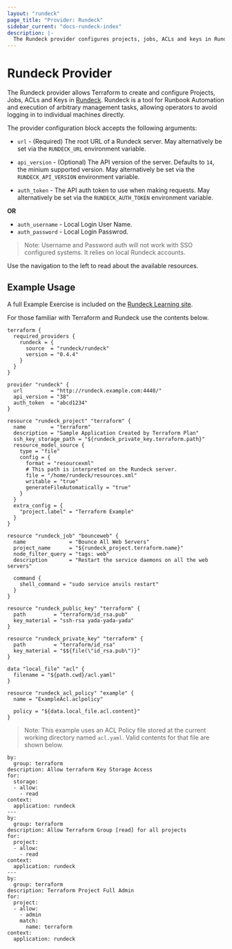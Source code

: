 ```yaml
---
layout: "rundeck"
page_title: "Provider: Rundeck"
sidebar_current: "docs-rundeck-index"
description: |-
  The Rundeck provider configures projects, jobs, ACLs and keys in Rundeck.
---
```


# Rundeck Provider

The Rundeck provider allows Terraform to create and configure Projects,
Jobs, ACLs and Keys in [Rundeck](http://www.rundeck.com/). Rundeck is a tool
for Runbook Automation and execution of arbitrary management tasks,
allowing operators to avoid logging in to individual machines directly.

The provider configuration block accepts the following arguments:

* ``url`` - (Required) The root URL of a Rundeck server. May alternatively be set via the
  ``RUNDECK_URL`` environment variable.

* ``api_version`` - (Optional) The API version of the server. Defaults to `14`, the
  minium supported version. May alternatively be set via the ``RUNDECK_API_VERSION``
  environment variable.

* ``auth_token`` - The API auth token to use when making requests. May alternatively
  be set via the ``RUNDECK_AUTH_TOKEN`` environment variable.

**OR**

* ``auth_username`` - Local Login User Name.  
* ``auth_password`` - Local Login Passwrod.

> Note: Username and Password auth will not work with SSO configured systems.  It relies on local Rundeck accounts.


Use the navigation to the left to read about the available resources.

## Example Usage

A full Example Exercise is included on the [Rundeck Learning site](https://docs.rundeck.com/docs/learning/howto/use-terraform-provider.html).

For those familiar with Terraform and Rundeck use the contents below.

```hcl
terraform {
  required_providers {
    rundeck = {
      source  = "rundeck/rundeck"
      version = "0.4.4"
    }
  }
}

provider "rundeck" {
  url         = "http://rundeck.example.com:4440/"
  api_version = "38"
  auth_token  = "abcd1234"
}

resource "rundeck_project" "terraform" {
  name        = "terraform"
  description = "Sample Application Created by Terraform Plan"
  ssh_key_storage_path = "${rundeck_private_key.terraform.path}"
  resource_model_source {
    type = "file"
    config = {
      format = "resourcexml"
      # This path is interpreted on the Rundeck server.
      file = "/home/rundeck/resources.xml"
      writable = "true"
      generateFileAutomatically = "true"
    }
  }
  extra_config = {
    "project.label" = "Terraform Example"
  }
}

resource "rundeck_job" "bounceweb" {
  name              = "Bounce All Web Servers"
  project_name      = "${rundeck_project.terraform.name}"
  node_filter_query = "tags: web"
  description       = "Restart the service daemons on all the web servers"

  command {
    shell_command = "sudo service anvils restart"
  }
}

resource "rundeck_public_key" "terraform" {
  path         = "terraform/id_rsa.pub"
  key_material = "ssh-rsa yada-yada-yada"
}

resource "rundeck_private_key" "terraform" {
  path         = "terraform/id_rsa"
  key_material = "$${file(\"id_rsa.pub\")}"
}

data "local_file" "acl" {
  filename = "${path.cwd}/acl.yaml"
}

resource "rundeck_acl_policy" "example" {
  name = "ExampleAcl.aclpolicy"

  policy = "${data.local_file.acl.content}"
}
```

> Note: This example uses an ACL Policy file stored at the current working directory named `acl.yaml`.  Valid contents for that file are shown below.

```
by:
  group: terraform
description: Allow terraform Key Storage Access
for:
  storage:
  - allow:
    - read
context:
  application: rundeck
---
by:
  group: terraform
description: Allow Terraform Group [read] for all projects
for:
  project:
  - allow:
    - read
context:
  application: rundeck
---
by:
  group: terraform
description: Terraform Project Full Admin
for:
  project:
  - allow:
    - admin
    match:
      name: terraform
context:
  application: rundeck
```
